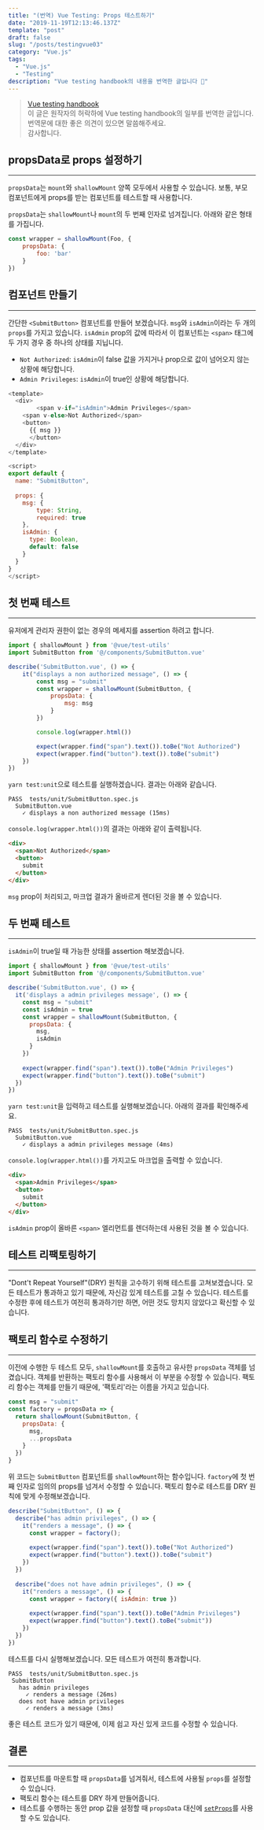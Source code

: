 ```yaml
---
title: "(번역) Vue Testing: Props 테스트하기"
date: "2019-11-19T12:13:46.137Z"
template: "post"
draft: false
slug: "/posts/testingvue03"
category: "Vue.js"
tags:
  - "Vue.js"
  - "Testing"
description: "Vue testing handbook의 내용을 번역한 글입니다 📖"
---
```


> [Vue testing handbook](https://lmiller1990.github.io/vue-testing-handbook/components-with-props.html#setting-props-with-propsdata) <br>
> 이 글은 원작자의 허락하에 Vue testing handbook의 일부를 번역한 글입니다. <br>
> 번역문에 대한 좋은 의견이 있으면 말씀해주세요. <br>
> 감사합니다.



## propsData로 props 설정하기

------

`propsData`는 `mount`와 `shallowMount` 양쪽 모두에서 사용할 수 있습니다. 보통, 부모 컴포넌트에게 props를 받는 컴포넌트를 테스트할 때 사용합니다.

`propsData`는  `shallowMount`나 `mount`의 두 번째 인자로 넘겨집니다. 아래와 같은 형태를 가집니다.

```javascript
const wrapper = shallowMount(Foo, {
	propsData: {
		foo: 'bar'
	}
})
```



## 컴포넌트 만들기

------

간단한 `<SubmitButton>` 컴포넌트를 만들어 보겠습니다. `msg`와 `isAdmin`이라는 두 개의 `props`를 가지고 있습니다. `isAdmin` prop의 값에 따라서 이 컴포넌트는 `<span>` 태그에 두 가지 경우 중 하나의 상태를  지닙니다.

- `Not Authorized`: `isAdmin`이 false 값을 가지거나 prop으로 값이 넘어오지 않는 상황에 해당합니다.
- `Admin Privileges`: `isAdmin`이 true인 상황에 해당합니다.

```js
<template>
  <div>
		<span v-if="isAdmin">Admin Privileges</span>
    <span v-else>Not Authorized</span>
    <button>
      {{ msg }}
	  </button>
  </div>
</template>

<script>
export default {
  name: "SubmitButton",
  
  props: {
    msg: {
    	type: String,
    	required: true
  	},
    isAdmin: {
      type: Boolean,
      default: false
    }
  }
}
</script>

```



## 첫 번째 테스트

------

유저에게 관리자 권한이 없는 경우의 메세지를 assertion 하려고 합니다.

```javascript
import { shallowMount } from '@vue/test-utils'
import SubmitButton from '@/components/SubmitButton.vue'

describe('SubmitButton.vue', () => {
	it("displays a non authorized message", () => {
		const msg = "submit"
		const wrapper = shallowMount(SubmitButton, {
			propsData: {
				msg: msg
			}
		})

		console.log(wrapper.html())

		expect(wrapper.find("span").text()).toBe("Not Authorized")
		expect(wrapper.find("button").text()).toBe("submit")
	})
})
```

`yarn test:unit`으로 테스트를 실행하겠습니다. 결과는 아래와 같습니다.

```
PASS  tests/unit/SubmitButton.spec.js
  SubmitButton.vue
    ✓ displays a non authorized message (15ms)
```

`console.log(wrapper.html())`의 결과는 아래와 같이 출력됩니다.

```html
<div>
  <span>Not Authorized</span>
  <button>
    submit
  </button>
</div>
```

`msg` prop이 처리되고, 마크업 결과가 올바르게 렌더된 것을 볼 수 있습니다.



## 두 번째 테스트

----

`isAdmin`이 true일 때 가능한 상태를 assertion 해보겠습니다.

```javascript
import { shallowMount } from '@vue/test-utils'
import SubmitButton from '@/components/SubmitButton.vue'

describe('SubmitButton.vue', () => {
  it('displays a admin privileges message', () => {
    const msg = "submit"
    const isAdmin = true
    const wrapper = shallowMount(SubmitButton, {
      propsData: {
        msg,
        isAdmin
      }
    })
    
    expect(wrapper.find("span").text()).toBe("Admin Privileges")
    expect(wrapper.find("button").text()).toBe("submit")
  })
})
```

`yarn test:unit`을 입력하고 테스트를 실행해보겠습니다. 아래의 결과를 확인해주세요.

```
PASS  tests/unit/SubmitButton.spec.js
  SubmitButton.vue
    ✓ displays a admin privileges message (4ms)
```

`console.log(wrapper.html())`를 가지고도 마크업을 출력할 수 있습니다.

```html
<div>
  <span>Admin Privileges</span>
  <button>
    submit
  </button>
</div>
```

`isAdmin` prop이 올바른 `<span>` 엘리먼트를 렌더하는데 사용된 것을 볼 수 있습니다.



## 테스트 리팩토링하기

---

"Dont't Repeat Yourself"(DRY) 원칙을 고수하기 위해 테스트를 고쳐보겠습니다. 모든 테스트가 통과하고 있기 때문에, 자신감 있게 테스트를 고칠 수 있습니다. 테스트를 수정한 후에 테스트가 여전히 통과하기만 하면, 어떤 것도 망치지 않았다고 확신할 수 있습니다.



## 팩토리 함수로 수정하기

---

이전에 수행한 두 테스트 모두, `shallowMount`를 호출하고 유사한 `propsData` 객체를 넘겼습니다. 객체를 반환하는 팩토리 함수를 사용해서 이 부분을 수정할 수 있습니다. 팩토리 함수는 객체를 만들기 때문에, '팩토리'라는 이름을 가지고 있습니다.

```javascript
const msg = "submit"
const factory = propsData => {
  return shallowMount(SubmitButton, {
    propsData: {
      msg,
      ...propsData
    }
  })
}
```

위 코드는 `SubmitButton` 컴포넌트를  `shallowMount`하는 함수입니다. `factory`에 첫 번째 인자로 임의의 props를 넘겨서 수정할 수 있습니다. 팩토리 함수로 테스트를 DRY 원칙에 맞게 수정해보겠습니다.

```javascript
describe("SubmitButton", () => {
  describe("has admin privileges", () => {
    it("renders a message", () => {
      const wrapper = factory();
      
      expect(wrapper.find("span").text()).toBe("Not Authorized")
      expect(wrapper.find("button").text()).toBe("submit")
    })
  })
  
  describe("does not have admin privileges", () => {
    it("renders a message", () => {
      const wrapper = factory({ isAdmin: true })
      
      expect(wrapper.find("span").text()).toBe("Admin Privileges")
      expect(wrapper.find("button").text().toBe("submit"))
    })
  })
})
```

테스트를 다시 실행해보겠습니다. 모든 테스트가 여전히 통과합니다.

```
PASS  tests/unit/SubmitButton.spec.js
 SubmitButton
   has admin privileges
     ✓ renders a message (26ms)
   does not have admin privileges
     ✓ renders a message (3ms)
```

좋은 테스트 코드가 있기 때문에, 이제 쉽고 자신 있게 코드를 수정할 수 있습니다.



## 결론

---

- 컴포넌트를 마운트할 때 `propsData`를 넘겨줘서, 테스트에 사용될  `props`를 설정할 수 있습니다.
- 팩토리 함수는 테스트를 DRY 하게 만들어줍니다.
- 테스트를 수행하는 동안 prop 값을 설정할 때 `propsData` 대신에 [`setProps`](https://vue-test-utils.vuejs.org/api/wrapper-array/#setprops-props)를 사용할 수도 있습니다.





